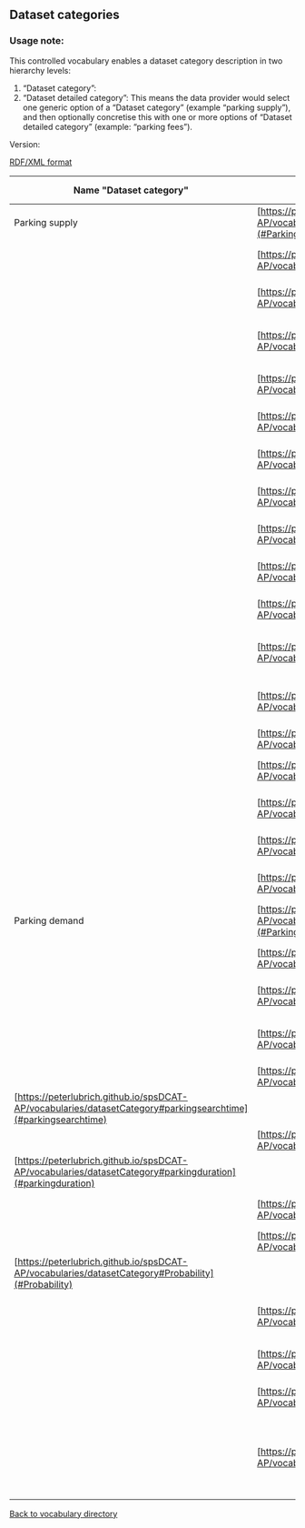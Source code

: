 ## Dataset categories

### Usage note: 
This controlled vocabulary enables a dataset category description in two hierarchy levels:
1. “Dataset category”: 
2. “Dataset detailed category”: 
This means the data provider would select one generic option of a “Dataset category” (example “parking supply”), and then optionally concretise this with one or more options of “Dataset detailed category” (example: “parking fees”).


Version:

[RDF/XML format](www.google.com)

Name "Dataset category" | URI "Dataset category" | Name  "Dataset detailed category" | URI  "Dataset detailed category" 
----------------------- | ---------------------- | --------------------------------- | -------------------------------- 
<a name="Parkingsupply"></a> Parking supply | [https://peterlubrich.github.io/spsDCAT-AP/vocabularies/datasetCategories#Parkingsupply](#Parkingsupply) | <a name="Parkingfacilityname"></a> Parking facility name | [https://peterlubrich.github.io/spsDCAT-AP/vocabularies/datasetCategory#Parkingfacilityname](#Parkingfacilityname)
<a name=""></a>  | [https://peterlubrich.github.io/spsDCAT-AP/vocabularies/datasetCategories#](#) | <a name="Parkingfacilitytype"></a> Parking facility type | [https://peterlubrich.github.io/spsDCAT-AP/vocabularies/datasetCategory#Parkingfacilitytype](#Parkingfacilitytype)
<a name=""></a>  | [https://peterlubrich.github.io/spsDCAT-AP/vocabularies/datasetCategories#](#) | <a name="Parkingfacilitylocation"></a> Parking facility location | [https://peterlubrich.github.io/spsDCAT-AP/vocabularies/datasetCategory#Parkingfacilitylocation](#Parkingfacilitylocation)
<a name=""></a>  | [https://peterlubrich.github.io/spsDCAT-AP/vocabularies/datasetCategories#](#) | <a name="Parkingfacilitydetails"></a> Parking facility details (dimensions, physical characteristics) | [https://peterlubrich.github.io/spsDCAT-AP/vocabularies/datasetCategory#Parkingfacilitydetails](#Parkingfacilitydetails)
<a name=""></a>  | [https://peterlubrich.github.io/spsDCAT-AP/vocabularies/datasetCategories#](#) | <a name="Parkingfacilitycapacity"></a> Parking facility capacity | [https://peterlubrich.github.io/spsDCAT-AP/vocabularies/datasetCategory#Parkingfacilitycapacity](#Parkingfacilitycapacity)
<a name=""></a>  | [https://peterlubrich.github.io/spsDCAT-AP/vocabularies/datasetCategories#](#) | <a name="Parkingfacilityhierarchy"></a> Parking facility hierarchy / grouping | [https://peterlubrich.github.io/spsDCAT-AP/vocabularies/datasetCategory#Parkingfacilityhierarchy](#Parkingfacilityhierarchy)
<a name=""></a>  | [https://peterlubrich.github.io/spsDCAT-AP/vocabularies/datasetCategories#](#) | <a name="Parkingfacilityentryexitlocations"></a> Parking facility entry / exit locations | [https://peterlubrich.github.io/spsDCAT-AP/vocabularies/datasetCategory#Parkingfacilityentryexitlocations](#Parkingfacilityentryexitlocations)
<a name=""></a>  | [https://peterlubrich.github.io/spsDCAT-AP/vocabularies/datasetCategories#](#) | <a name="Individualparkingspotlocations"></a> Individual parking spot locations | [https://peterlubrich.github.io/spsDCAT-AP/vocabularies/datasetCategory#Individualparkingspotlocations](#Individualparkingspotlocations)
<a name=""></a>  | [https://peterlubrich.github.io/spsDCAT-AP/vocabularies/datasetCategories#](#) | <a name="Parkingfaciltyoperator"></a> Parking facilty operator (name, contact information) | [https://peterlubrich.github.io/spsDCAT-AP/vocabularies/datasetCategory#Parkingfaciltyoperator](#Parkingfaciltyoperator)
<a name=""></a>  | [https://peterlubrich.github.io/spsDCAT-AP/vocabularies/datasetCategories#](#) | <a name="Parkingfacilitygeometry"></a> Parking facility geometry / layout | [https://peterlubrich.github.io/spsDCAT-AP/vocabularies/datasetCategory#Parkingfacilitygeometry](#Parkingfacilitygeometry)
<a name=""></a>  | [https://peterlubrich.github.io/spsDCAT-AP/vocabularies/datasetCategories#](#) | <a name="Parkingfacilityoperatingtimes"></a> Parking facility operating times | [https://peterlubrich.github.io/spsDCAT-AP/vocabularies/datasetCategory#Parkingfacilityoperatingtimes](#Parkingfacilityoperatingtimes)
<a name=""></a>  | [https://peterlubrich.github.io/spsDCAT-AP/vocabularies/datasetCategories#](#) | <a name="Parkingfacilityequipments"></a> Parking facility equipments and additional services (e.g., valet parking) | [https://peterlubrich.github.io/spsDCAT-AP/vocabularies/datasetCategory#Parkingfacilityequipments](#Parkingfacilityequipments)
<a name=""></a>  | [https://peterlubrich.github.io/spsDCAT-AP/vocabularies/datasetCategories#](#) | <a name="AssignmentRestrictions"></a> Assignment / restrictions to users/vehicles/times (PSM regulations) | [https://peterlubrich.github.io/spsDCAT-AP/vocabularies/datasetCategory#AssignmentRestrictions](#AssignmentRestrictions)
<a name=""></a>  | [https://peterlubrich.github.io/spsDCAT-AP/vocabularies/datasetCategories#](#) | <a name="ChargesRates"></a> Charges / Rates | [https://peterlubrich.github.io/spsDCAT-AP/vocabularies/datasetCategory#ChargesRates](#ChargesRates)
<a name=""></a>  | [https://peterlubrich.github.io/spsDCAT-AP/vocabularies/datasetCategories#](#) | <a name="Paymentmethods"></a> Payment methods | [https://peterlubrich.github.io/spsDCAT-AP/vocabularies/datasetCategory#Paymentmethods](#Paymentmethods)
<a name=""></a>  | [https://peterlubrich.github.io/spsDCAT-AP/vocabularies/datasetCategories#](#) | <a name="ticketvendorsticketmachines"></a> Location and details of ticket vendors or ticket machines | [https://peterlubrich.github.io/spsDCAT-AP/vocabularies/datasetCategory#ticketvendorsticketmachines](#ticketvendorsticketmachines)
<a name=""></a>  | [https://peterlubrich.github.io/spsDCAT-AP/vocabularies/datasetCategories#](#) | <a name="Routeinformation"></a> Route information | [https://peterlubrich.github.io/spsDCAT-AP/vocabularies/datasetCategory#Routeinformation](#Routeinformation)
<a name=""></a>  | [https://peterlubrich.github.io/spsDCAT-AP/vocabularies/datasetCategories#](#) | <a name="GenericTrafficManagementmessage"></a> Generic Traffic Management message/advice | [https://peterlubrich.github.io/spsDCAT-AP/vocabularies/datasetCategory#GenericTrafficManagementmessage](#GenericTrafficManagementmessage)
<a name="Parkingdemand"></a> Parking demand | [https://peterlubrich.github.io/spsDCAT-AP/vocabularies/datasetCategories#Parkingdemand](#Parkingdemand) | <a name="Genericparkingdemand"></a> Generic parking demand  (vehicles wishing to park)  | [https://peterlubrich.github.io/spsDCAT-AP/vocabularies/datasetCategory#Genericparkingdemand](#Genericparkingdemand)
<a name=""></a>  | [https://peterlubrich.github.io/spsDCAT-AP/vocabularies/datasetCategories#](#) | <a name="Numberofsearchingvehicles"></a> Number of searching vehicles | [https://peterlubrich.github.io/spsDCAT-AP/vocabularies/datasetCategory#Numberofsearchingvehicles](#Numberofsearchingvehicles)
<a name=""></a>  | [https://peterlubrich.github.io/spsDCAT-AP/vocabularies/datasetCategories#](#) | <a name="Parkingspaceavailability"></a> Parking space availability / occupancy | [https://peterlubrich.github.io/spsDCAT-AP/vocabularies/datasetCategory#Parkingspaceavailability](#Parkingspaceavailability)
<a name=""></a>  | [https://peterlubrich.github.io/spsDCAT-AP/vocabularies/datasetCategories#](#) | <a name="enteringLeavingvehicles"></a> Number or accumulation of entering/leaving vehicles | [https://peterlubrich.github.io/spsDCAT-AP/vocabularies/datasetCategory#enteringLeavingvehicles](#enteringLeavingvehicles)
<a name=""></a>  | [https://peterlubrich.github.io/spsDCAT-AP/vocabularies/datasetCategories#](#) | <a name="parkingsearchtime"></a> (Average) parking-search time
 | [https://peterlubrich.github.io/spsDCAT-AP/vocabularies/datasetCategory#parkingsearchtime](#parkingsearchtime)
<a name=""></a>  | [https://peterlubrich.github.io/spsDCAT-AP/vocabularies/datasetCategories#](#) | <a name="parkingduration"></a> (Average) parking duration
| [https://peterlubrich.github.io/spsDCAT-AP/vocabularies/datasetCategory#parkingduration](#parkingduration)
<a name=""></a>  | [https://peterlubrich.github.io/spsDCAT-AP/vocabularies/datasetCategories#](#) | <a name="Parkingturnoverratio"></a> Parking turnover ratio | [https://peterlubrich.github.io/spsDCAT-AP/vocabularies/datasetCategory#Parkingturnoverratio](#Parkingturnoverratio)
<a name=""></a>  | [https://peterlubrich.github.io/spsDCAT-AP/vocabularies/datasetCategories#](#) | <a name="Probability"></a> Probability for a free parking space
| [https://peterlubrich.github.io/spsDCAT-AP/vocabularies/datasetCategory#Probability](#Probability)
<a name=""></a>  | [https://peterlubrich.github.io/spsDCAT-AP/vocabularies/datasetCategories#](#) | <a name="parkingchoiceparameters"></a> Traveller's parking choice parameters (e.g., regarding parking location) | [https://peterlubrich.github.io/spsDCAT-AP/vocabularies/datasetCategory#parkingchoiceparameters](#parkingchoiceparameters)
<a name=""></a>  | [https://peterlubrich.github.io/spsDCAT-AP/vocabularies/datasetCategories#](#) | <a name="Ratioofillegallyparkedvehicles"></a> Ratio of illegally parked vehicles | [https://peterlubrich.github.io/spsDCAT-AP/vocabularies/datasetCategory#Ratioofillegallyparkedvehicles](#Ratioofillegallyparkedvehicles)
<a name=""></a>  | [https://peterlubrich.github.io/spsDCAT-AP/vocabularies/datasetCategories#](#) | <a name="Transactiondata"></a> Transaction data (e.g., number of sold tickets) | [https://peterlubrich.github.io/spsDCAT-AP/vocabularies/datasetCategory#Transactiondata](#Transactiondata)
<a name=""></a>  | [https://peterlubrich.github.io/spsDCAT-AP/vocabularies/datasetCategories#](#) | <a name="TravellersCharacteristics"></a> Traveller's characteristics (e.g., type of traveller, journey purpose, frequency of visit, origin and destination)  | [https://peterlubrich.github.io/spsDCAT-AP/vocabularies/datasetCategory#TravellersCharacteristics](#TravellersCharacteristics)




[Back to vocabulary directory](https://peterlubrich.github.io/spsDCAT-AP/vocabularies/)

